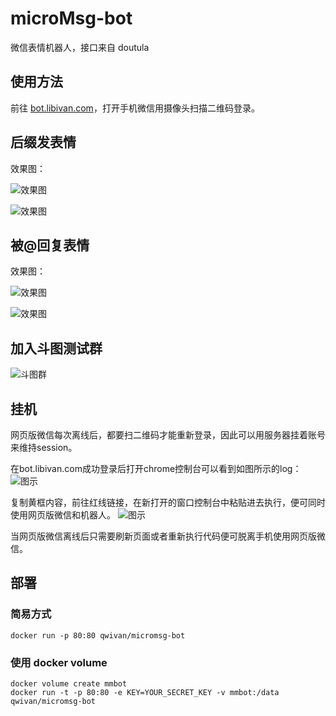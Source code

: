 # microMsg-bot
微信表情机器人，接口来自 doutula

## 使用方法
前往 [bot.libivan.com](http://bot.libivan.com)，打开手机微信用摄像头扫描二维码登录。

## 后缀发表情
效果图：

![效果图](https://user-images.githubusercontent.com/7613160/30479150-80c80826-9a46-11e7-8629-324d85469511.png)

![效果图](https://user-images.githubusercontent.com/7613160/30423776-7a3519de-9976-11e7-81c2-5512fb906994.png)

## 被@回复表情
效果图：

![效果图](https://user-images.githubusercontent.com/7613160/30422855-b83876c0-9973-11e7-8a95-aefa4a0669b0.png)

![效果图](https://user-images.githubusercontent.com/7613160/30422854-b8371384-9973-11e7-97d4-f9f6cdb29496.png)

## 加入斗图测试群
![斗图群](https://user-images.githubusercontent.com/7613160/30469695-12ceba80-9a24-11e7-88d6-474af136e49f.png)

## 挂机
网页版微信每次离线后，都要扫二维码才能重新登录，因此可以用服务器挂着账号来维持session。

在bot.libivan.com成功登录后打开chrome控制台可以看到如图所示的log：
![图示](https://user-images.githubusercontent.com/7613160/30424325-2a5e5b12-9978-11e7-8042-8e1f4298ab55.png)

复制黄框内容，前往红线链接，在新打开的窗口控制台中粘贴进去执行，便可同时使用网页版微信和机器人。
![图示](https://user-images.githubusercontent.com/7613160/30424548-da97d562-9978-11e7-9c65-48680a4cf9cd.png)

当网页版微信离线后只需要刷新页面或者重新执行代码便可脱离手机使用网页版微信。

## 部署

### 简易方式
```
docker run -p 80:80 qwivan/micromsg-bot
```

### 使用 docker volume
```
docker volume create mmbot
docker run -t -p 80:80 -e KEY=YOUR_SECRET_KEY -v mmbot:/data qwivan/micromsg-bot
```
